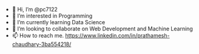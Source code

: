 - 👋 Hi, I’m @pc7122
- 👀 I’m interested in Programming
- 🌱 I’m currently learning Data Science
- 💞️ I’m looking to collaborate on Web Development and Machine Learning
- 📫 How to reach me. https://www.linkedin.com/in/prathamesh-chaudhary-3ba554218/

<!---
pc7122/pc7122 is a ✨ special ✨ repository because its `README.md` (this file) appears on your GitHub profile.
You can click the Preview link to take a look at your changes.
--->
